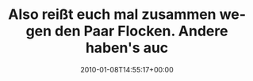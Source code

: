 ---
retweeted: false
source: <a href="http://twitter.com" rel="nofollow">Twitter Web Client</a>
entities:
  hashtags: []
  symbols: []
  user_mentions: []
  urls: []
display_text_range:
- '0'
- '119'
favorite_count: '0'
id_str: '7520852099'
truncated: false
retweet_count: '1'
id: '7520852099'
created_at: Fri Jan 08 14:55:17 +0000 2010
favorited: false
full_text: 'Also reißt euch mal zusammen wegen den Paar Flocken. Andere haben''s auch
  nicht leichter:  http://tweetphoto.com/8279604'
lang: de
tags:
- pesos/twitter
date: '2010-01-08T14:55:17+00:00'
src: https://twitter.com/bascht/status/7520852099
original_url: https://twitter.com/bascht/status/7520852099
type: twitter_tweet
text: 'Also reißt euch mal zusammen wegen den Paar Flocken. Andere haben''s auch nicht
  leichter:  http://tweetphoto.com/8279604'
title: Also reißt euch mal zusammen wegen den Paar Flocken. Andere haben's auc

---